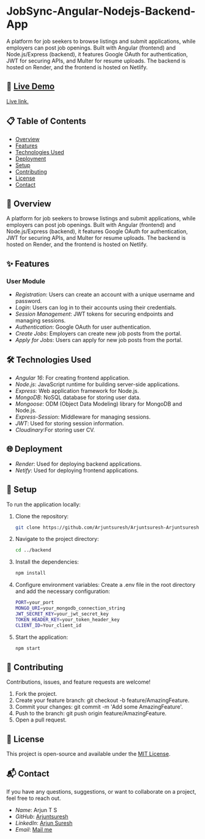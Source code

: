 # JobSync-Angular-Nodejs-Backend-App

A platform for job seekers to browse listings and submit applications, while employers can post job openings. Built with Angular (frontend) and Node.js/Express (backend), it features Google OAuth for authentication, JWT for securing APIs, and Multer for resume uploads. The backend is hosted on Render, and the frontend is hosted on Netlify.
## 🚀 [Live Demo](#)

[Live link.](https://jobsyncapp.netlify.app)

## 📋 Table of Contents

- [Overview](#overview)
- [Features](#features)
- [Technologies Used](#technologies-used)
- [Deployment](#Deployment)
- [Setup](#setup)
- [Contributing](#contributing)
- [License](#license)
- [Contact](#contact)

## 📖 Overview

A platform for job seekers to browse listings and submit applications, while employers can post job openings. Built with Angular (frontend) and Node.js/Express (backend), it features Google OAuth for authentication, JWT for securing APIs, and Multer for resume uploads. The backend is hosted on Render, and the frontend is hosted on Netlify.
## ✨ Features

### User Module
- *Registration*: Users can create an account with a unique username and password.
- *Login*: Users can log in to their accounts using their credentials.
- *Session Management*: JWT tokens for securing endpoints and managing sessions.
- *Authentication*: Google OAuth for user authentication.
- *Create Jobs*: Employers can create new job posts from the portal.
- *Apply for Jobs*: Users can apply for new job posts from the portal.

## 🛠 Technologies Used

- *Angular 16*: For creating frontend application.
- *Node.js*: JavaScript runtime for building server-side applications.
- *Express*: Web application framework for Node.js.
- *MongoDB*: NoSQL database for storing user data.
- *Mongoose*: ODM (Object Data Modeling) library for MongoDB and Node.js.
- *Express-Session*: Middleware for managing sessions.
- *JWT*: Used for storing session information.
- *Cloudinary*:For storing user CV.

  
## 🌐 Deployment
- *Render*: Used for deploying backend applications.
- *Netify*: Used for deploying frontend applications.


## 🔧 Setup

To run the application locally:

1. Clone the repository:
   ```bash
   git clone https://github.com/Arjuntsuresh/Arjuntsuresh-Arjuntsuresh-JobSync-Angular-Nodejs-Backend-App.git
   
2. Navigate to the project directory:
   ```bash
   cd ../backend
   
3. Install the dependencies:
   ```bash
   npm install

4. Configure environment variables:
   Create a .env file in the root directory and add the necessary configuration:
    ```bash
    PORT=your_port
    MONGO_URI=your_mongodb_connection_string
    JWT_SECRET_KEY=your_jwt_secret_key
    TOKEN_HEADER_KEY=your_token_header_key
    CLIENT_ID=Your_client_id
    
5. Start the application:
   ```bash
   npm start

## 🤝 Contributing

Contributions, issues, and feature requests are welcome!

1. Fork the project.
2. Create your feature branch: git checkout -b feature/AmazingFeature.
3. Commit your changes: git commit -m 'Add some AmazingFeature'.
4. Push to the branch: git push origin feature/AmazingFeature.
5. Open a pull request.

## 📄 License

This project is open-source and available under the [MIT License](LICENSE).

## 📬 Contact

If you have any questions, suggestions, or want to collaborate on a project, feel free to reach out.

- *Name*: Arjun T S
- *GitHub*: [Arjuntsuresh](https://github.com/Arjuntsuresh)
- *LinkedIn*: [Arjun Suresh](https://www.linkedin.com/in/arjun-t-suresh/)
- *Email*: [Mail me](mailto:arjuntsuresh2001@gmail.com)
